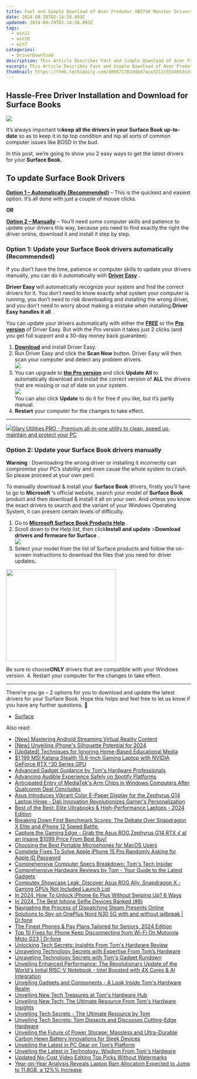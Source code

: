 ```yaml
---
title: Fast and Simple Download of Acer Predator XB271H Monitor Drivers
date: 2024-08-28T02:14:28.893Z
updated: 2024-08-29T02:14:28.893Z
tags:
  - win11
  - win10
  - win7
categories:
  - DriverDownload
description: This Article Describes Fast and Simple Download of Acer Predator XB271H Monitor Drivers
excerpt: This Article Describes Fast and Simple Download of Acer Predator XB271H Monitor Drivers
thumbnail: https://thmb.techidaily.com/800871781dded7ace3211c5534653c24a5267e768de909ec1df6dcfa19126cf1.jpg
---
```


## Hassle-Free Driver Installation and Download for Surface Books

![](https://images.drivereasy.com/wp-content/uploads/2018/11/img_5bf7cf002737a.jpg)

 It’s always important to**keep all the drivers in your Surface Book up-to-date** so as to keep it in tip top condition and nip all sorts of common computer issues like BOSD in the bud.

 In this post, we’re going to show you 2 easy ways to get the latest drivers for your **Surface Book.**

## To update Surface Book Drivers

**[Option 1 – Automatically (Recommended)](https://www.drivereasy.com/knowledge/surface-book-drivers-download-update-easily/#O1)**  –  This is the quickest and easiest option. It’s all done with just a couple of mouse clicks.

**OR**

[**Option 2 – Manually**](https://tools.techidaily.com/drivereasy/download/) –  You’ll need some computer skills and patience to update your drivers this way, because you need to find exactly the right the driver online, download it and install it step by step.

### **Option 1: Update your Surface Book drivers automatically (Recommended)**

 If you don’t have the time, patience or computer skills to update your drivers manually, you can do it automatically with **[Driver Easy](https://tools.techidaily.com/drivereasy/download/) .**

**Driver Easy**   will automatically recognize your system and find the correct drivers for it. You don’t need to know exactly what system your computer is running, you don’t need to risk downloading and installing the wrong driver, and you don’t need to worry about making a mistake when installing.**Driver Easy handles it all** .

 You can update your drivers automatically with either the **[FREE](https://tools.techidaily.com/drivereasy/download/)**  or the **[Pro version](https://tools.techidaily.com/drivereasy/download/)**  of Driver Easy. But with the Pro version it takes just 2 clicks (and you get full support and a 30-day money back guarantee):

1. **[Download](https://tools.techidaily.com/drivereasy/download/)**  and install Driver Easy.
2. Run Driver Easy and click the **Scan Now** button. Driver Easy will then scan your computer and detect any problem drivers.  
![](https://images.drivereasy.com/wp-content/uploads/2018/11/img_5bf7bbe94614e.jpg)
3. You can upgrade to **[the Pro version](https://tools.techidaily.com/drivereasy/download/)**  and click **Update All** to automatically download and install the correct version of **ALL**  the drivers that are missing or out of date on your system.  
![](https://images.drivereasy.com/wp-content/uploads/2018/11/img_5bf7cabf4d114.jpg)  
 You can also click **Update** to do it for free if you like, but it’s partly manual.
4. **Restart**   your computer for the changes to take effect.

---

<!-- affiliate ads begin -->
<a href="https://order.glarysoft.com/order/checkout.php?PRODS=4535075&QTY=1&AFFILIATE=108875&CART=1"><img src="https://secure.avangate.com/images/merchant/6734fa703f6633ab896eecbdfad8953a/products/GU-500_672.png" border="0">Glary Utilities PRO -  Premium all-in-one utility to clean, speed up, maintain and protect your PC</a>
<!-- affiliate ads end -->
### **Option 2: Update your Surface Book drivers manually**

**Warning** : Downloading the wrong driver or installing it incorrectly can compromise your PC’s stability and even cause the whole system to crash. So please proceed at your own peril.

To manually download & install your **Surface Book**  drivers, firstly you’ll have to go to **Microsoft**  ‘s official website, search your model of **Surface Book**  product and then download & install it all on your own.  And unless you know the exact drivers to search and the variant of your Windows Operating System, it can present certain levels of difficulty.

1. Go to **[Microsoft Surface Book Products Help](https://support.microsoft.com/en-us/hub/4295272/surface-book-products-help)**  .
2. Scroll down to the Help list, then click**Install and update** \>**Download drivers and firmware for Surface** .  
![](https://images.drivereasy.com/wp-content/uploads/2018/11/img_5bf7ccdf679a7.jpg)
3. Select your model from the list of Surface products and follow the on-screen instructions to download the files that you need for driver updates.  
<!-- affiliate ads begin -->
<a href="https://imp.i357552.net/c/5597632/863039/11832" target="_top" id="863039"><img src="//a.impactradius-go.com/display-ad/11832-863039" border="0" alt="" width="300" height="250"/></a>
<!-- affiliate ads end -->
 Be sure to choose**ONLY** drivers that are compatible with your Windows version.
4. Restart your computer for the changes to take effect.

---

 There’re you go – 2 options for you to download and update the latest drivers for your Surface Book. Hope this helps and feel free to let us know if you have any further questions. 🙂

* [Surface](https://tools.techidaily.com/drivereasy/download/)

<ins class="adsbygoogle"
     style="display:block"
     data-ad-format="autorelaxed"
     data-ad-client="ca-pub-7571918770474297"
     data-ad-slot="1223367746"></ins>



<ins class="adsbygoogle"
     style="display:block"
     data-ad-client="ca-pub-7571918770474297"
     data-ad-slot="8358498916"
     data-ad-format="auto"
     data-full-width-responsive="true"></ins>

<span class="atpl-alsoreadstyle">Also read:</span>
<div><ul>
<li><a href="https://extra-guidance.techidaily.com/new-mastering-android-streaming-virtual-reality-content/"><u>[New] Mastering Android  Streaming Virtual Reality Content</u></a></li>
<li><a href="https://fox-blue.techidaily.com/new-unveiling-iphones-silhouette-potential-for-2024/"><u>[New] Unveiling iPhone's Silhouette Potential for 2024</u></a></li>
<li><a href="https://fox-boxes.techidaily.com/updated-techniques-for-ignoring-home-based-educational-media/"><u>[Updated] Techniques for Ignoring Home-Based Educational Media</u></a></li>
<li><a href="https://hardware-updates.techidaily.com/1199-msi-katana-stealth-156-inch-gaming-laptop-with-nvidia-geforce-rtx-30-series-gpu/"><u>$1,199 MSI Katana Stealth 15.6-Inch Gaming Laptop with NVIDIA GeForce RTX ^30 Series GPU</u></a></li>
<li><a href="https://hardware-updates.techidaily.com/advanced-gadget-guidance-by-toms-hardware-professionals/"><u>Advanced Gadget Guidance by Tom's Hardware Professionals</u></a></li>
<li><a href="https://fox-links.techidaily.com/advancing-audible-experience-safely-on-spotify-platforms/"><u>Advancing Audible Experience Safely on Spotify Platforms</u></a></li>
<li><a href="https://hardware-updates.techidaily.com/anticipated-entry-of-mediateks-arm-chips-in-windows-computers-after-qualcomm-deal-concludes/"><u>Anticipated Entry of MediaTek's Arm Chips in Windows Computers After Qualcomm Deal Concludes</u></a></li>
<li><a href="https://hardware-updates.techidaily.com/asus-introduces-vibrant-color-e-paper-display-for-the-zephyrus-g14-laptop-hinge-dali-innovation-revolutionizes-gamers-personalization/"><u>Asus Introduces Vibrant Color E-Paper Display for the Zephyrus G14 Laptop Hinge - Dali Innovation Revolutionizes Gamer's Personalization</u></a></li>
<li><a href="https://hardware-updates.techidaily.com/best-of-the-best-elite-ultrabooks-and-high-performance-laptops-2024-edition/"><u>Best of the Best: Elite Ultrabooks & High-Performance Laptops - 2024 Edition</u></a></li>
<li><a href="https://hardware-updates.techidaily.com/1723862740342-breaking-down-first-benchmark-scores-the-debate-over-snapdragon-x-elite-and-iphone-12-speed-battle/"><u>Breaking Down First Benchmark Scores: The Debate Over Snapdragon X Elite and iPhone 12 Speed Battle.</u></a></li>
<li><a href="https://hardware-updates.techidaily.com/capture-the-gaming-edge-grab-the-asus-rog-zephyrus-g14-rtx-at-an-insane-1099-price-from-best-buy/"><u>Capture the Gaming Edge - Grab the Asus ROG Zephyrus G14 RTX √ at an Insane $1099 Price From Best Buy!</u></a></li>
<li><a href="https://digital-screen-recording.techidaily.com/choosing-the-best-portable-microphones-for-macos-users/"><u>Choosing the Best Portable Microphones for MacOS Users</u></a></li>
<li><a href="https://ios-unlock.techidaily.com/complete-fixes-to-solve-apple-iphone-15-pro-randomly-asking-for-apple-id-password-by-drfone-ios/"><u>Complete Fixes To Solve Apple iPhone 15 Pro Randomly Asking for Apple ID Password</u></a></li>
<li><a href="https://hardware-updates.techidaily.com/comprehensive-computer-specs-breakdown-toms-tech-insider/"><u>Comprehensive Computer Specs Breakdown: Tom's Tech Insider</u></a></li>
<li><a href="https://hardware-updates.techidaily.com/comprehensive-hardware-reviews-by-tom-your-guide-to-the-latest-gadgets/"><u>Comprehensive Hardware Reviews by Tom - Your Guide to the Latest Gadgets</u></a></li>
<li><a href="https://hardware-updates.techidaily.com/computex-showcase-leak-discover-asus-rog-ally-snapdragon-x-gaming-gpus-not-included-launch-list/"><u>Computex Showcase Leak: Discover Asus ROG Ally, Snapdragon X - Gaming GPUs Not Included Launch List</u></a></li>
<li><a href="https://ios-unlock.techidaily.com/in-2024-how-to-unlock-iphone-6s-plus-without-swiping-up-6-ways-by-drfone-ios/"><u>In 2024, How To Unlock iPhone 6s Plus Without Swiping Up? 6 Ways</u></a></li>
<li><a href="https://some-guidance.techidaily.com/in-2024-the-best-iphone-selfie-devices-ranked-8/"><u>In 2024, The Best Iphone Selfie Devices Ranked (#8)</u></a></li>
<li><a href="https://techtrends.techidaily.com/navigating-the-process-of-dispatching-steam-presents-online/"><u>Navigating the Process of Dispatching Steam Presents Online</u></a></li>
<li><a href="https://android-location-track.techidaily.com/solutions-to-spy-on-oneplus-nord-n30-5g-with-and-without-jailbreak-drfone-by-drfone-virtual-android/"><u>Solutions to Spy on OnePlus Nord N30 5G with and without jailbreak | Dr.fone</u></a></li>
<li><a href="https://buynow-info.techidaily.com/the-finest-phones-and-pay-plans-tailored-for-seniors-2024-edition/"><u>The Finest Phones & Pay Plans Tailored for Seniors, 2024 Edition</u></a></li>
<li><a href="https://howto.techidaily.com/top-10-fixes-for-phone-keep-disconnecting-from-wi-fi-on-motorola-moto-g23-drfone-by-drfone-fix-android-problems-fix-android-problems/"><u>Top 10 Fixes for Phone Keep Disconnecting from Wi-Fi On Motorola Moto G23 | Dr.fone</u></a></li>
<li><a href="https://hardware-updates.techidaily.com/unlocking-tech-secrets-insights-from-toms-hardware-review/"><u>Unlocking Tech Secrets: Insights From Tom's Hardware Review</u></a></li>
<li><a href="https://hardware-updates.techidaily.com/unraveling-technology-secrets-with-expertise-from-toms-hardware/"><u>Unraveling Technology Secrets with Expertise From Tom’s Hardware</u></a></li>
<li><a href="https://hardware-updates.techidaily.com/unraveling-technology-secrets-with-toms-gadget-rundown/"><u>Unraveling Technology Secrets with Tom's Gadget Rundown</u></a></li>
<li><a href="https://hardware-updates.techidaily.com/unveiling-enhanced-performance-the-revolutionary-update-of-the-worlds-initial-risc-v-notebook-intel-boosted-with-4x-cores-and-ai-integration/"><u>Unveiling Enhanced Performance: The Revolutionary Update of the World's Initial RISC-V Notebook - Intel Boosted with 4X Cores & AI Integration</u></a></li>
<li><a href="https://hardware-updates.techidaily.com/unveiling-gadgets-and-components-a-look-inside-toms-hardware-realm/"><u>Unveiling Gadgets and Components - A Look Inside Tom's Hardware Realm</u></a></li>
<li><a href="https://hardware-updates.techidaily.com/unveiling-new-tech-treasures-at-toms-hardware-hub/"><u>Unveiling New Tech Treasures at Tom's Hardware Hub</u></a></li>
<li><a href="https://hardware-updates.techidaily.com/unveiling-new-tech-the-ultimate-resource-from-toms-hardware-insights/"><u>Unveiling New Tech: The Ultimate Resource From Tom's Hardware Insights</u></a></li>
<li><a href="https://hardware-updates.techidaily.com/unveiling-tech-secrets-the-ultimate-resource-by-tom/"><u>Unveiling Tech Secrets - The Ultimate Resource by Tom</u></a></li>
<li><a href="https://hardware-updates.techidaily.com/unveiling-tech-secrets-tom-dissects-and-discusses-cutting-edge-hardware/"><u>Unveiling Tech Secrets: Tom Dissects and Discusses Cutting-Edge Hardware</u></a></li>
<li><a href="https://hardware-updates.techidaily.com/unveiling-the-future-of-power-storage-massless-and-ultra-durable-carbon-hewn-battery-innovations-for-sleek-devices/"><u>Unveiling the Future of Power Storage: Massless and Ultra-Durable Carbon Hewn Battery Innovations for Sleek Devices</u></a></li>
<li><a href="https://hardware-updates.techidaily.com/unveiling-the-latest-in-pc-gear-on-toms-platform/"><u>Unveiling the Latest in PC Gear on Tom’s Platform</u></a></li>
<li><a href="https://hardware-updates.techidaily.com/unveiling-the-latest-in-technology-wisdom-from-toms-hardware/"><u>Unveiling the Latest in Technology: Wisdom From Tom's Hardware</u></a></li>
<li><a href="https://ai-video-apps.techidaily.com/updated-no-cost-video-editing-top-picks-without-watermarks/"><u>Updated No-Cost Video Editing Top Picks Without Watermarks</u></a></li>
<li><a href="https://hardware-updates.techidaily.com/year-on-year-analysis-reveals-laptop-ram-allocation-expected-to-jump-to-118gb-a-12-increase/"><u>Year-on-Year Analysis Reveals Laptop Ram Allocation Expected to Jump to 11.8GB, a 12%% Increase</u></a></li>
</ul></div>
